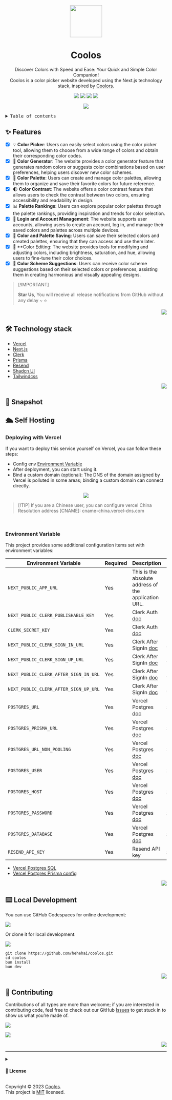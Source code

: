 <a name="readme-top"></a>

<div align="center">

<img height="100" src="https://user-images.githubusercontent.com/12692552/283310014-07f094f2-7662-4e32-a44a-9b2dd6117761.png">
<h1>Coolos</h1>

Discover Colors with Speed and Ease: Your Quick and Simple Color Companion!
<br/>
Coolos is a color picker website developed using the Next.js technology stack, inspired by [Coolors](https://coolors.co/).

[![][vercel-shield]][vercel-link]
[![][github-stars-shield]][github-stars-link]
[![][github-issues-shield]][github-issues-link]
[![][github-license-shield]][github-license-link]

![](https://user-images.githubusercontent.com/12692552/283363370-8847eb3f-dd4e-498e-986d-ac881e2d296f.png)

</div>

<details>
<summary><kbd>Table of contents</kbd></summary>

#### TOC

- [✨ Features](#-features)
- [🛠️ Technology stack](#-technology-stack)
- [📸 Snapshot](#-snapshot)
- [🛳 Self Hosting](#-self-hosting)
  - [Deploying with Vercel](#deploying-with-vercel)
  - [Environment Variable](#environment-variable)
- [⌨️ Local Development](#️-local-development)
- [🤝 Contributing](#-contributing)

####

<br/>

</details>

## ✨ Features

- [x] 💡 **Color Picker**: Users can easily select colors using the color picker tool, allowing them to choose from a wide range of colors and obtain their corresponding color codes.
- [x] 🌈 **Color Generator**: The website provides a color generator feature that generates random colors or suggests color combinations based on user preferences, helping users discover new color schemes.
- [x] 🎨 **Color Palette**: Users can create and manage color palettes, allowing them to organize and save their favorite colors for future reference.
- [x] 🌓 **Color Contrast**: The website offers a color contrast feature that allows users to check the contrast between two colors, ensuring accessibility and readability in design.
- [x] 📊 **Palette Rankings**: Users can explore popular color palettes through the palette rankings, providing inspiration and trends for color selection.
- [x] 🔐 **Login and Account Management**: The website supports user accounts, allowing users to create an account, log in, and manage their saved colors and palettes across multiple devices.
- [x] 💾 **Color and Palette Saving**: Users can save their selected colors and created palettes, ensuring that they can access and use them later.
- [x] 🎨 \*\*Color Editing: The website provides tools for modifying and adjusting colors, including brightness, saturation, and hue, allowing users to fine-tune their color choices.
- [x] 🌈 **Color Scheme Suggestions**: Users can receive color scheme suggestions based on their selected colors or preferences, assisting them in creating harmonious and visually appealing designs.

> \[!IMPORTANT]
>
> **Star Us**, You will receive all release notifications from GitHub without any delay \~ ⭐️

<div align="right">

[![][back-to-top]](#readme-top)

</div>

## 🛠️ Technology stack

- [Vercel](https://vercel.com)
- [Next.js](https://nextjs.org)
- [Clerk](https://clerk.com)
- [Prisma](https://www.prisma.io)
- [Resend](https://resend.com)
- [Shadcn UI](https://ui.shadcn.com)
- [Tailwindcss](https://tailwindcss.com)

<div align="right">

[![][back-to-top]](#readme-top)

</div>

## 📸 Snapshot

## 🛳 Self Hosting

### Deploying with Vercel

If you want to deploy this service yourself on Vercel, you can follow these steps:

- Config env [Environment Variable](#environment-variable)
- After deployment, you can start using it.
- Bind a custom domain (optional): The DNS of the domain assigned by Vercel is polluted in some areas; binding a custom domain can connect directly.

<div align="center">

[![][deploy-button-image]][deploy-link]

</div>

> \[!TIP]
> If you are a Chinese user, you can configure vercel China Resolution address
> [CNAME]: cname-china.vercel-dns.com

<br/>

### Environment Variable

This project provides some additional configuration items set with environment variables:

| Environment Variable                  | Required | Description                                                                                                                     | Example                 |
| ------------------------------------- | -------- | ------------------------------------------------------------------------------------------------------------------------------- | ----------------------- |
| `NEXT_PUBLIC_APP_URL`                 | Yes      | This is the absolute address of the application URL.                                                                            | `http://localhost:3000` |
| `NEXT_PUBLIC_CLERK_PUBLISHABLE_KEY`   | Yes      | Clerk Auth [doc](https://clerk.com/docs/quickstarts/nextjs#set-environment-keys)                                                | `pk_test_xxxxx`         |
| `CLERK_SECRET_KEY`                    | Yes      | Clerk Auth [doc](https://clerk.com/docs/quickstarts/nextjs#set-environment-keys)                                                | `sk_test_xxxxx`         |
| `NEXT_PUBLIC_CLERK_SIGN_IN_URL`       | Yes      | Clerk After SignIn [doc](https://clerk.com/docs/references/nextjs/custom-signup-signin-pages#update-your-environment-variables) | `/sign-in`              |
| `NEXT_PUBLIC_CLERK_SIGN_UP_URL`       | Yes      | Clerk After SignIn [doc](https://clerk.com/docs/references/nextjs/custom-signup-signin-pages#update-your-environment-variables) | `/sign-up`              |
| `NEXT_PUBLIC_CLERK_AFTER_SIGN_IN_URL` | Yes      | Clerk After SignIn [doc](https://clerk.com/docs/references/nextjs/custom-signup-signin-pages#update-your-environment-variables) | `/`                     |
| `NEXT_PUBLIC_CLERK_AFTER_SIGN_UP_URL` | Yes      | Clerk After SignIn [doc](https://clerk.com/docs/references/nextjs/custom-signup-signin-pages#update-your-environment-variables) | `/`                     |
| `POSTGRES_URL`                        | Yes      | Vercel Postgres [doc](https://vercel.com/docs/storage/vercel-postgres/quickstart#review-what-was-created)                       | `xxxxx`                 |
| `POSTGRES_PRISMA_URL`                 | Yes      | Vercel Postgres [doc](https://vercel.com/docs/storage/vercel-postgres/quickstart#review-what-was-created)                       | `xxxxx`                 |
| `POSTGRES_URL_NON_POOLING`            | Yes      | Vercel Postgres [doc](https://vercel.com/docs/storage/vercel-postgres/quickstart#review-what-was-created)                       | `xxxxx`                 |
| `POSTGRES_USER`                       | Yes      | Vercel Postgres [doc](https://vercel.com/docs/storage/vercel-postgres/quickstart#review-what-was-created)                       | `xxxxx`                 |
| `POSTGRES_HOST`                       | Yes      | Vercel Postgres [doc](https://vercel.com/docs/storage/vercel-postgres/quickstart#review-what-was-created)                       | `xxxxx`                 |
| `POSTGRES_PASSWORD`                   | Yes      | Vercel Postgres [doc](https://vercel.com/docs/storage/vercel-postgres/quickstart#review-what-was-created)                       | `xxxxx`                 |
| `POSTGRES_DATABASE`                   | Yes      | Vercel Postgres [doc](https://vercel.com/docs/storage/vercel-postgres/quickstart#review-what-was-created)                       | `xxxxx`                 |
| `RESEND_API_KEY`                      | Yes      | Resend API key                                                                                                                  | `xxxxx`                 |

- [Vercel Postgres SQL](https://vercel.com/docs/storage/vercel-postgres)
- [Vercel Postgres Prisma config](https://vercel.com/docs/storage/vercel-postgres/using-an-orm#prisma)

<div align="right">

[![][back-to-top]](#readme-top)

</div>

## ⌨️ Local Development

You can use GitHub Codespaces for online development:

[![][codespaces-shield]][codespaces-link]

Or clone it for local development:

[![][bun-shield]][bun-link]

```fish
git clone https://github.com/hehehai/coolos.git
cd coolos
bun install
bun dev
```

<div align="right">

[![][back-to-top]](#readme-top)

</div>

## 🤝 Contributing

Contributions of all types are more than welcome; if you are interested in contributing code, feel free to check out our GitHub [Issues][github-issues-link] to get stuck in to show us what you’re made of.

[![][pr-welcome-shield]][pr-welcome-link]

[![][contributors-contrib]][contributors-link]

<div align="right">

[![][back-to-top]](#readme-top)

</div>

---

<details><summary><h4>📝 License</h4></summary>

[![FOSSA Status](https://app.fossa.com/api/projects/git%2Bgithub.com%2Fhehehai%2Fcoolos.svg?type=large&issueType=license)](https://app.fossa.com/projects/git%2Bgithub.com%2Fhehehai%2Fcoolos?ref=badge_large&issueType=license)

</details>

Copyright © 2023 [Coolos][profile-link]. <br />
This project is [MIT](./LICENSE) licensed.

<!-- LINK GROUP -->

[back-to-top]: https://img.shields.io/badge/-BACK_TO_TOP-151515?style=flat-square
[bun-link]: https://bun.sh
[bun-shield]: https://img.shields.io/badge/-speedup%20with%20bun-black?logo=bun&style=for-the-badge
[codespaces-shield]: https://github.com/codespaces/badge.svg
[codespaces-link]: https://codespaces.new/hehehai/coolos
[deploy-button-image]: https://vercel.com/button
[deploy-link]: https://vercel.com/new/clone?repository-url=https%3A%2F%2Fgithub.com%2Fhehehai%2Fcoolos&project-name=coolos&repository-name=coolos
[profile-link]: https://github.com/hehehai/coolos
[pr-welcome-link]: https://github.com/hehehai/coolos/pulls
[pr-welcome-shield]: https://img.shields.io/badge/🌈_pr_welcome-%E2%86%92-ffcb47?labelColor=black&style=for-the-badge
[contributors-link]: https://github.com/hehehai/coolos/graphs/contributors
[contributors-contrib]: https://contrib.rocks/image?repo=hehehai/coolos
[github-stars-link]: https://github.com/hehehai/coolos/network/stargazers
[github-stars-shield]: https://img.shields.io/github/stars/hehehai/coolos?color=ffcb47&labelColor=black&style=flat-square
[github-issues-link]: https://github.com/hehehai/coolos/issues
[github-issues-shield]: https://img.shields.io/github/issues/hehehai/coolos?color=ff80eb&labelColor=black&style=flat-square
[github-license-link]: https://github.com/hehehai/coolos/blob/main/LICENSE
[github-license-shield]: https://img.shields.io/github/license/hehehai/coolos?color=8ae8ff&labelColor=black&style=flat-square
[vercel-link]: https://coolos.vercel.app
[vercel-shield]: https://img.shields.io/website?down_message=offline&label=vercel&labelColor=black&logo=vercel&style=flat-square&up_message=online&url=https%3A%2F%2Fcoolos.vercel.app
